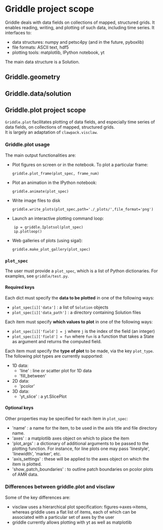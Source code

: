 # Griddle project scope

Griddle deals with data fields on collections of mapped, structured grids.  It enables reading, writing, and plotting of such data, including time series.  It interfaces to:

- data structures: numpy and petsc4py (and in the future, pyboxlib)
- file formats: ASCII text, hdf5
- plotting tools: matplotlib, IPython notebook, yt

The main data structure is a Solution.

## Griddle.geometry

## Griddle.data/solution

## Griddle.plot project scope

`Griddle.plot` facilitates plotting of data fields, and especially time series
of data fields, on collections of mapped, structured grids.  
It is largely an adaptation of `clawpack.visclaw`.

### Griddle.plot usage
The main output functionalities are:

- Plot figures on screen or in the notebook.  To plot a particular frame:

    `griddle.plot_frame(plot_spec, frame_num)`
    
- Plot an animation in the IPython notebook:

    `griddle.animate(plot_spec)`

- Write image files to disk

    `griddle.write_plots(plot_spec,path='./_plots/',file_format='png')`

- Launch an interactive plotting command loop:

```
    ip = griddle.Iplotsol(plot_spec)
    ip.plotloop()
```

- Web galleries of plots (using sigal):

    `griddle.make_plot_gallery(plot_spec)`

### `plot_spec`

The user must provide a `plot_spec`, which is a list of Python dictionaries.
For examples, see `griddle/test.py`.

#### Required keys

Each dict must specify the **data to be plotted** in one of the following ways:

- `plot_spec[i]['data']` : a list of `Solution` objects
- `plot_spec[i]['data_path']` : a directory containing Solution files

Each item must specify **which values to plot** in one of the following ways:

- `plot_spec[i]['field'] = j` where `j` is the index of the field (an integer)
- `plot_spec[i]['field'] = fun` where `fun` is a function that takes a State as
    argument and returns the computed field.

Each item must specify the **type of plot** to be made, via the key
`plot_type`.  The following plot types are currently supported:

- 1D data:
    - 'line' : line or scatter plot for 1D data
    - 'fill_between'
- 2D data:
    - 'pcolor'
- 3D data:
    - 'yt_slice' : a yt.SlicePlot

#### Optional keys
Other properties may be specified for each item in `plot_spec`:

- 'name' : a name for the item, to be used in the axis title and file directory
  name.
- 'axes' : a matplotlib axes object on which to place the item
- 'plot_args' : a dictionary of additional arguments to be passed to
  the plotting function.  For instance, for line plots one may pass
  'linestyle', 'linewidth', 'marker', etc.
- 'axis_settings' : these will be applied to the axes object on which the
  item is plotted.
- 'show_patch_boundaries' : to outline patch boundaries on pcolor plots of AMR
  data.


### Differences between griddle.plot and visclaw
Some of the key differences are:

- visclaw uses a hierarchical plot specification: figures->axes->items, whereas
  griddle uses a flat list of items, each of which can be associated with a
  particular set of axes by the user
- griddle currently allows plotting with yt as well as matplotlib
